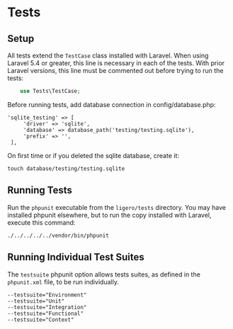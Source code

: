 
# Tests

## Setup

All tests extend the `TestCase` class installed with Laravel. When using Laravel 5.4 or greater, this line is necessary in each of the tests. With prior Laravel versions, this line must be commented out before trying to run the tests:


```php
    use Tests\TestCase;
```

Before running tests, add database connection in config/database.php:

    'sqlite_testing' => [
         'driver' => 'sqlite',
         'database' => database_path('testing/testing.sqlite'),
         'prefix' => '',
     ],


On first time or if you deleted the sqlite database, create it:

	touch database/testing/testing.sqlite


## Running Tests

Run the `phpunit` executable from the `ligero/tests` directory. You may have installed phpunit elsewhere, but to run the copy installed with Laravel, execute this command:

	./../../../../vendor/bin/phpunit

## Running Individual Test Suites

The `testsuite` phpunit option allows tests suites, as defined in the `phpunit.xml` file, to be run individually.

	--testsuite="Environment"
	--testsuite="Unit"
	--testsuite="Integration"
	--testsuite="Functional"
	--testsuite="Context"